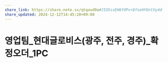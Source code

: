 ```yaml
---
share_link: https://share.note.sx/qtqoud9a#JIU5ssEH6YOPv+QfozHYOnlVyddfUYisXKUsmxmkjA0
share_updated: 2024-12-12T14:45:20+09:00
---
```

# 영업팀_현대글로비스(광주, 전주, 경주)_확정오더_1PC



